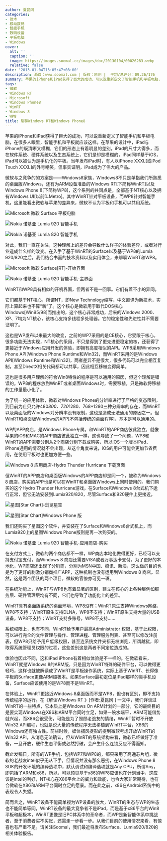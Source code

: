 ```yaml
---
author: 夏昆冈
categories:
- 技术
- 移动数码
- 智能手机
- 数码设备
- 平板电脑
- Windows
cover:
  alt: ''
  caption: ''
  image: https://images.soomal.cc/images/doc/20130104/00026283.webp
  relative: false
date: '2013-01-04T13:05:47+08:00'
description: 源自：www.soomal.com | 版权：原创 |  平均/总评分：09.26/176
summary: 苹果的iPhone和iPad获得了巨大的成功，可以说重新定义了智能手机和平板电脑，在很多人眼里，智能手机和平板就应该这样。微软与之竞争的的方案是――Windows8家族，Windows8不只是单指我们所熟悉的桌面版Windows，还有为ARM设备准备的WinRT以及WP8，其中WinRT针对平板设备，而WP8针对智能手机……
tags:
- 微软
- Windows RT
- Microsoft
- Windows Phone8
- WinRT
- Windows 8
- WP8
title: 聊聊Windows RT和Windows Phone8
---
```


苹果的iPhone和iPad获得了巨大的成功，可以说重新定义了智能手机和平板电脑，在很多人眼里，智能手机和平板就应该这样。在苹果的设计中，iPad与iPhone的既清晰又模糊，它们的形态上有着明显的差别，iPad的尺寸大得多，而在软件系统、硬件系统以及生态系统上，它们是却是模糊的，iPad同样基于iOS，iPad可以被认为是手机化的平板。当年发布iPad时，有人以iPhone XXXL[或iPod Touch XXXL]的外号嘲笑，但事实证明，iPad成为了伟大的产品。

微软与之竞争的的方案是――Windows8家族，Windows8不只是单指我们所熟悉的桌面版Windows，还有为ARM设备准备的Windows RT[下简称WinRT]以及Windows Phone 8[下简称WP8]，这个系列的共同点是，全部基于NT核心以及拥有Windows UI[以前叫Metro]。其中WinRT针对平板设备，而WP8针对智能手机，这里能看出微软与苹果的差异来，微软不认为平板和手机可以共用系统。

![Microsoft 微软 Surface 平板电脑](https://images.soomal.cc/images/doc/20120619/00020478.webp)




![Nokia 诺基亚 Lumia 920 智能手机](https://images.soomal.cc/images/doc/20121227/00026041.webp)




![Nokia 诺基亚 Lumia 820 智能手机](https://images.soomal.cc/images/doc/20121231/00026220.webp)




对此，我们一直在关注，这种理解上的差异会导致什么样子的体验差异，或者对行业造成什么样的改变。在入手了基于WinRT的Surface以及基于WP8的Lumia 920/820之后，我们结合书面的技术资料以及实用体会，来聊聊WinRT和WP8。

![Microsoft 微软 Surface[RT]-开始界面](https://images.soomal.cc/images/doc/20130103/00026278.webp)




![Nokia 诺基亚 Lumia 920 智能手机-主界面](https://images.soomal.cc/images/doc/20121226/00026017.webp)




WinRT和WP8具有相似的开机界面，但两者不是一回事。它们有着不小的异同。

它们都基于NT核心，所谓NT，即New Technology缩写，中文直译为新技术，实际上算起来也不算“新”了。这个核心是微软用于取代DOS核心Windows[Win95/98]而推出的，这个核心非常成功，后来的Windows 2000、XP、7均为NT核心，该核心支持多线程多处理器。它的稳定性和先进性并不需要证明了。

这也是WP发布以来最大的改变，之前的WP7采用的是CE核心，它受限于核心，很多功能无法实现，NT核心的采用，不只是得到了更先进更稳定的核，还获得了更接近于Windows应用开发的体验，即拥有高度相似的API。WP8采用Windows Phone API[Windows Phone Runtime和Win32]，而WinRT采用的是Windows API[Windows Runtime和Win32]，两者差异不是很大，很多代码可以完全相互复制，甚至DirectX相关代码都可以共享，因此相互移植变得简单。

这也是很多用户理解的符合Win8特性的程序是可以通用的原因，但这个理解是错误的。WP8的程序放到WinRT或者桌面Windows时，需要移植，只是微软将移植的工作量最小化了。

为了统一的应用体验，微软对Windows Phone的分辨率进行了严格的变态限制，到目前为止只允许480*800、720*1280、768*1280三种分辨率的存在，而WinRT以及桌面版的Windows对分辨率没有限制，这也是造成无法通用的原因之一。但WinRT和桌面版Windows的APP[不包括传统的桌面程序]，基本是可以通用的。

WP的APP商店，是Windows Phone专属。和WinRT的APP商店彼此独立，就像苹果的iOS和MAC的APP商店彼此独立一样，这也导致了一个问题，WP8和WinRT的APP需要分别从2个商店分别下载或购买，所以iOS一个版本iPad、iPhone通用的情况就不会出现，从这个角度来说，iOS的用户可能会更加节省费用，在使用平板时也更加方便一些。

![Windows 8 应用商店-Hydro Thunder Hurricane 下载页面](https://images.soomal.cc/images/doc/20130103/00026281.webp)




但WinRT的APP商店和桌面版Windows的APP商店却是同一个，被称为Windows 8 商店，购买的APP也是可以在WinRT和桌面版Windows上同时使用的。我们购买的这个Hydro Thunder Hurricane游戏，在Surface和Windows 8台式机下运行正常，但它无法安装到Lumia920/820，尽管Surface和920硬件上更接近。

![星图[Star Chart]-浏览星空](https://images.soomal.cc/images/doc/20121204/00025185.webp)




![星图[Star Chart]Windows Phone 版](https://images.soomal.cc/images/doc/20130103/00026282.webp)




我们还购买了星图这个软件，并安装在了Surface和Windows8台式机上，而Lumia920上的星图Windows Phone版则是再一次购买的。

![Nokia 诺基亚 Lumia 920 智能手机-应用商店-购买](https://images.soomal.cc/images/doc/20121227/00026035.webp)




在支付方式上，微软的两个商店都不一样，WP商店本地化做得更好，已经可以支持支付宝支付，而Windows 8 商店还需要VISA或者万事达卡支付。为了更好的本地化，WP商店还出现了分销商，分别为MSN中国、腾讯、新浪，这么做的目的也是为了更好的刺激分销商推广APP，这种机制也没有运用到Windows 8 商店。显然，这是两个团队的两个项目，微软的官僚亦可见一斑。

在系统功能上，WinRT与WP8也有着显著的区别，建立在核心的上各种层例如服务层、硬件管理层均有不同，它们也导致了功能化上的差异。

WinRT具有桌面版系统的桌面环境，WP8没有；WinRT原生支持Windows网络，WP8不支持；WinRT原生支持DLNA，WP8不支持；WinRT原生支持大量的USB设备，WP8不支持；WinRT支持多账号，WP8不支持……

系统权限上，也有不同，WinRT给予用户最高Administrator 权限，基于此权限，可以进行完全的文件管理与操作、管理进程、管理服务列表、甚至可以修改注册表，但WP8只给予用户低级权限，甚至连系统文件夹都无权浏览，所谓越狱，即取得系统管理员权限的过程，这些差别这是两者不同定位造成的。

体验也因此不同，这和iPad iPhone有着相似体验是不一样的。在微软看来，WinRT就是Windows 8的ARM版，只是因为WinRT特殊的硬件平台，可以做得更轻巧，这样也就被解读成了WinRT是平板操作系统，实际上基于WinRT、长得像平板的Surface更像ARM超极本。如果Surface最初定位是iPad那样的类手机设备，Surface应该使用的是WP8而不是WinRT。

在体验上，WinRT更接近Windows 8桌面版而不是WP8，但也有区别，即不支持传统程序的运行。在《解读Windows RT 》[作者:夏昆冈 ]
一文中，我们详谈过WinRT的一些特点，它本质上是Windows On ARM计划的一部分，它的最终目的是要实现Windows在X86和ARM平台同时立足，如果一碗水端平，ARM可能借势就兴起，而X86会很受伤，可能是为了照顾老战友的情绪，WinRT暂时不开放Win32 API编程，也就是说大量的传统程序无法移植到WinRT平台，X86的Windows还有独占性。前些时候，媒体捕风捉影的提到微软考虑开放WinRT的Win32 API，从消息无法确认，但从WinRT的系统架构来看，微软已经做好了准备，一旦开放，硬件生态平衡或必然打破，会产生什么连锁反应不得而知。

截止发稿日，所有的WP手机，包括WP7和WP8的，都只采用了高通芯片组，微软的老战友intel似乎无从下手，但情况并没有那么恶劣，在Windows Phone 8 SDK的开发环境的编译选项中，默认调试和编译选项就是Any CPU，所谓Any，即包括了ARM和x86，所以，可以预见基于x86的WP8应该也在计划当中，这应该是intel的利好，NT核心在X86平台上的威力和效能，也令大家非常期待，也符合微软在X86和ARM平台同时立足的愿景。而在此之前，x86在Android系统中的表现令人失望。

简而言之，WinRT设备不能简单视为WP设备的放大，WinRT的生态与WP的生态也不能简单等同，WinRT设备的最大竞争者不是iPad，而是基于x86平台的Win8平板和超极本，WinRT更像是旧PC体系中的革命者，而WP是新智能体系中挑战者，至于消费者买不买账，还需走一步看一步。从我们目前的使用情况来看，有惊喜也有严重不足。请关注Soomal，我们最近将发布Surface、Lumia920/820的相关体验报告。
